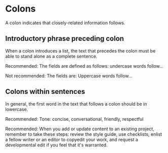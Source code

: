 # Colons  

A colon indicates that closely-related information follows.

## Introductory phrase preceding colon

When a colon introduces a list, the text that precedes the colon must be able
to stand alone as a complete sentence.

Recommended: The fields are defined as
follows: undercase words follow...

Not recommended: The fields are: Uppercase words follow...

## Colons within sentences

In general, the first word in the text that follows a colon should be in
lowercase.

Recommended: Tone: concise,
conversational, friendly, respectful

Recommended: When you add or update
content to an existing project, remember to take these steps: review the style
guide, use checklists, enlist a fellow writer or an editor to copyedit your
work, and request a developmental edit if you feel that it's warranted.
